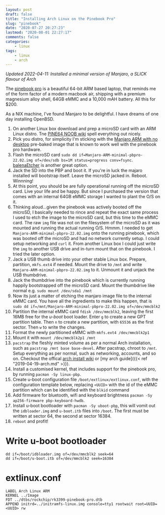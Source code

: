 ```yaml
---
layout: post
draft: false
title: "Installing Arch Linux on the Pinebook Pro"
slug: "pinebook"
date: "2020-07-27 20:27:23"
lastmod: "2020-08-01 22:27:17"
comments: false
categories:
    - linux
tags:
    - linux
    - arch
---
```


_Updated 2022-04-11: Installed a minimal version of Manjaro, a SLICK flavour of Arch_

The [pinebook pro](https://www.pine64.org/pinebook-pro/) is a beautiful 64-bit ARM based laptop, that reminds me of the form factor of a modern macbook air, shipping with a premium magnesium alloy shell, 64GB eMMC and a 10,000 mAH battery. All this for $200.

As a NIX machine, I've found Manjaro to be delightful. I have dreams of one day installing OpenBSD.

1. On another Linux box download and prep a microSD card with an ARM Linux distro. Tne [PINE64 NOOB wiki](https://wiki.pine64.org/wiki/NOOB#Setting_Up_Your_Single_Board_Computer_-_What_do_You_Need_to_Get_Started) spell everything out nicely. 
1. Pick you distro, for simplicity I'm sticking with the [Manjaro ARM with no desktop](https://wiki.pine64.org/wiki/Pinebook_Pro_Software_Release#Manjaro_ARM_with_no_desktop) pre-baked image that is known to work well with the pinebook pro hardware.
1. Flash the microSD card `sudo dd if=Manjaro-ARM-minimal-pbpro-22.02.img of=/dev/sdb bs=1M status=progress conv=fsync`. [balenaEtcher](https://www.balena.io/etcher/) is another great option.
1. Jack the SD into the PBP and boot it. If you're in luck the majaro installed will bootstrap itself. Leave the microSD jacked in. Reboot. Winnning!
1. At this point, you should be are fully operational running off the microSD card. Live your life and be happy. But since I purchased the version that comes with an internal 64GB eMMC storage I wanted to plant the O/S on it.
1. Thinking aloud...given the pinebook was actively booted off the microSD, I basically needed to rince and repeat the exact same process I used to etch the image to the microSD card, but this time to the eMMC card. The raw `img` file was not on the filesystem of the microSD as it was mounted and running the actual running O/S. Hmmm. I needed to get `Manjaro-ARM-minimal-pbpro-22.02.img` onto the running pinebook, which was booted off the microSD and had no network currently setup. I could setup networking and `curl` it. From another Linux box I could just write the `img` to another USB drive and in-turn mount that on the pinebook. I tried the later option.
1. Jack a USB thumb drive into your other stable Linux box. Prepare, partition, `mkfs.ext4` if needed. Mount the drive to `/mnt` and write `Manjaro-ARM-minimal-pbpro-22.02.img` to it. Unmount it and unjack the USB thumbdrive.
1. Jack the thumbdrive into the pinebook which is currently running happily bootstrapped off the microSD card. Mount the thumbdrive like normal e.g. `sudo mount /dev/sda1 /mnt`
1. Now its just a matter of etching the manjaro image file to the internal eMMC card. You have all the ingredients to make this happen, that is `sudo dd if=/mnt/Manjaro-ARM-minimal-pbpro-22.02.img of=/dev/mmcblk2`
1. Partition the internal eMMC card `fdisk /dev/mmcblk2`, leaving the first 16MB free for the _u-boot_ boot loader. Enter `g` to create a new GPT partition table. Then `n` to create a new partition, with `65536` as the first sector. Then `w` to write the changes.
1. Format the newly partitioned eMMC with `mkfs.ext4 /dev/mmcblk2p1`
1. Mount it with `mount /dev/mmcblk2p1 /mnt`
1. `pacstrap` the fleshly minted volume as per a normal Arch installation, such as `pacstrap /mnt base base-devel`. After pacstrap, chroot to `/mnt`. Setup everything as per normal, such as networking, accounts, and so on. Checkout the offical [arch install wiki](https://wiki.archlinux.org/index.php/installation_guide) or [my arch guide]({{< ref "2019-04-19-arch.md" >}}).
1. Install a customised kernel, that includes support for the pinebook pro, by running `pacman -Sy linux-pbp`.
1. Create u-boot configuration file `/boot/extlinux/extlinux.conf`, with the configuration template below, replacing `<UUID>` with the id of the eMMC partition which can be identified with the `blkid` command
1. Add firmware for bluetooth, wifi and keyboard brightness `pacman -Sy ap256-firmware pbp-keyboard-hwdb`.
1. Install u-boot bootloader with `pacman -Sy uboot-pbp`, this will vomit out the `idbloader.img` and `u-boot.itb` files into `/boot`. The first must be written at sector 64, the second at sector 16384.
1. `reboot` and profit!

# Write u-boot bootloader

    dd if=/boot/idbloader.img of=/dev/mmcblk2 seek=64
    dd if=/boot/u-boot.itb of=/dev/mmcblk2 seek=16384

# extlinux.conf

    LABEL Arch Linux ARM
    KERNEL ../Image
    FDT ../dtbs/rockchip/rk3399-pinebook-pro.dtb
    APPEND initrd=../initramfs-linux.img console=tty1 rootwait root=UUID=<UUID> rw







